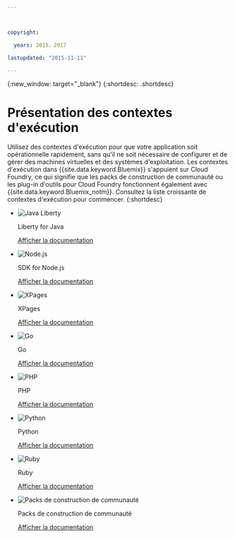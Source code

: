 ```yaml
---



copyright:

  years: 2015，2017

lastupdated: "2015-11-11"

---
```


{:new_window: target="_blank"}
{:shortdesc: .shortdesc}

# Présentation des contextes d'exécution

Utilisez des contextes d'exécution pour que votre application soit
opérationnelle rapidement, sans qu'il ne soit nécessaire de configurer et de gérer des machines virtuelles et des systèmes d'exploitation. Les contextes d'exécution dans
{{site.data.keyword.Bluemix}} s'appuient sur Cloud Foundry, ce qui signifie que les packs de construction
de communauté ou les plug-in d'outils pour Cloud Foundry fonctionnent également avec {{site.data.keyword.Bluemix_notm}}. Consultez la liste croissante de contextes d'exécution pour commencer.
{:shortdesc}

<ul class="runtimeIconList">
<li>
<p class="runtimeIcon"><img src="images/javaweb_featured.svg" alt="Java Liberty" /></p>
<p class="runtimeTitle">Liberty for Java</p>
<p class="runtimeLink"><a format="html" href="/docs/runtimes/liberty/index.html" scope="peer">Afficher la documentation</a></p>
</li>
<li>
<p class="runtimeIcon"><img src="images/node_featured.svg" alt="Node.js" /></p>
<p class="runtimeTitle">SDK for Node.js</p>
<p class="runtimeLink"><a format="html" href="/docs/runtimes/nodejs/index.html" scope="peer">Afficher la documentation</a></p>
</li>
<li>
<p class="runtimeIcon"><img src="images/xpages_featured.svg" alt="XPages" /></p>
<p class="runtimeTitle">XPages</p>
<p class="runtimeLink"><a format="html" href="/docs/starters/xpages/index.html" scope="peer">Afficher la documentation</a></p>
</li>
<li>
<p class="runtimeIcon"><img src="images/go_featured.svg" alt="Go" /></p>
<p class="runtimeTitle">Go</p>
<p class="runtimeLink"><a format="html" href="/docs/runtimes/go/index.html" scope="peer">Afficher la documentation</a></p>
</li>
<li>
<p class="runtimeIcon"><img src="images/php_featured.svg" alt="PHP" /></p>
<p class="runtimeTitle">PHP</p>
<p class="runtimeLink"><a format="html" href="/docs/runtimes/php/index.html" scope="peer">Afficher la documentation</a></p>
</li>
<li>
<p class="runtimeIcon"><img src="images/python_featured.svg" alt="Python" /></p>
<p class="runtimeTitle">Python</p>
<p class="runtimeLink"><a format="html" href="/docs/runtimes/python/index.html" scope="peer">Afficher la documentation</a></p>
</li>
<li>
<p class="runtimeIcon"><img src="images/ruby_featured.svg" alt="Ruby" /></p>
<p class="runtimeTitle">Ruby</p>
<p class="runtimeLink"><a format="html" href="/docs/runtimes/ruby/index.html" scope="peer">Afficher la documentation</a></p>
</li>
<li>
<p class="runtimeIcon"><img src="images/byod_featured.png" alt="Packs de construction de communauté" /></p>
<p class="runtimeTitle">Packs de construction de communauté</p>
<p class="runtimeLink"><a format="html" href="byob.html" scope="peer">Afficher la documentation</a></p>
</li>
</ul>
